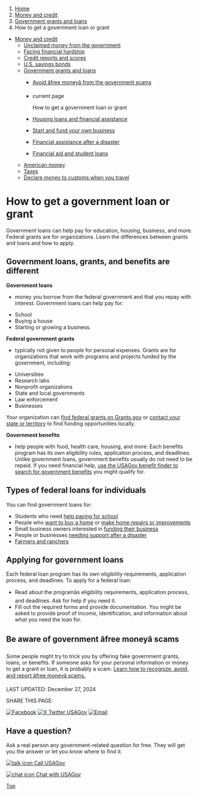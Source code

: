 1. [Home](/)
2. [Money and credit](/money)
3. [Government grants and loans](/government-grants-and-loans)
4. How to get a government loan or grant

* [Money and credit](/money)
  + [Unclaimed money from the government](/unclaimed-money)
  + [Facing financial hardship](/financial-hardship)
  + [Credit reports and scores](/credit)
  + [U.S. savings bonds](/savings-bonds)
  + [Government grants and loans](/government-grants-and-loans)
    - [Avoid âfree moneyâ from the government scams](/no-free-money)
    - current page

      How to get a government loan or grant
    - [Housing loans and financial assistance](/buying-home-programs)
    - [Start and fund your own business](/start-business)
    - [Financial assistance after a disaster](/disaster-financial-help)
    - [Financial aid and student loans](/financial-aid)
  + [American money](/currency)
  + [Taxes](/taxes)
  + [Declare money to customs when you travel](/travel-money)

How to get a government loan or grant
=====================================

Government loans can help pay for education, housing, business, and more. Federal grants are for organizations. Learn the differences between grants and loans and how to apply.

**Government loans, grants, and benefits are different**
--------------------------------------------------------

**Government loans**
- money you borrow from the federal government and that you repay with interest. Government loans can help pay for:

* School
* Buying a house
* Starting or growing a business.

**Federal government grants**
- typically not given to people for personal expenses. Grants are for organizations that work with programs and projects funded by the government, including:

* Universities
* Research labs
* Nonprofit organizations
* State and local governments
* Law enforcement
* Businesses

Your organization can
[find federal grants on Grants.gov](https://grants.gov/learn-grants/grant-programs)
or
[contact your state or territory](https://www.usa.gov/state-governments)
to find funding opportunities locally.

**Government benefits**
- help people with food, health care, housing, and more. Each benefits program has its own eligibility rules, application process, and deadlines. Unlike government loans, government benefits usually do not need to be repaid. If you need financial help,
[use the USAGov benefit finder to search for government benefits](https://www.usa.gov/benefit-finder)
you might qualify for.

**Types of federal loans for individuals**
------------------------------------------

You can find government loans for:

* Students who need
  [help paying for school](/financial-aid)
* People who
  [want to buy a home](/buying-home-programs)
  or
  [make home repairs or improvements](/repairing-home)
* Small business owners interested in
  [funding their business](/start-business)
* People or businesses
  [needing support after a disaster](/disaster-small-business)
* [Farmers and ranchers](https://www.fsa.usda.gov/programs-and-services/farm-loan-programs/index)

**Applying for government loans**
---------------------------------

Each federal loan program has its own eligibility requirements, application process, and deadlines. To apply for a federal loan:

* Read about the programâs eligibility requirements, application process, and deadlines. Ask for help if you need it.
* Fill out the required forms and provide documentation. You might be asked to provide proof of income, identification, and information about what you need the loan for.

**Be aware of government âfree moneyâ scams**
-------------------------------------------------

Some people might try to trick you by offering fake government grants, loans, or benefits. If someone asks for your personal information or money to get a grant or loan, it is probably a scam.
[Learn how to recognize, avoid, and report âfree moneyâ scams.](https://www.usa.gov/no-free-money)

LAST UPDATED:
December 27, 2024

SHARE THIS PAGE:

[![Facebook](/themes/custom/usagov/images/social-media-icons/Facebook_Icon.svg)](https://www.facebook.com/sharer/sharer.php?u=https://www.usa.gov/government-loan&v=3)
[![X Twitter USAGov](/themes/custom/usagov/images/social-media-icons/X_Twitter_Icon.svg?version=2)](https://twitter.com/intent/tweet?source=webclient&text=https://www.usa.gov/government-loan)
[![Email](/themes/custom/usagov/images/social-media-icons/Email_Icon.svg?version=2)](mailto:?subject=https://www.usa.gov/government-loan)

Have a question?
----------------

Ask a real person any government-related question for free. They will get you the answer or let you know where to find it.

[![talk icon](/themes/custom/usagov/images/ICONS_talk.png)
Call USAGov](/phone)

[![chat icon](/themes/custom/usagov/images/ICONS_chat.png)
Chat with USAGov](/chat)

[Top](#main-content)